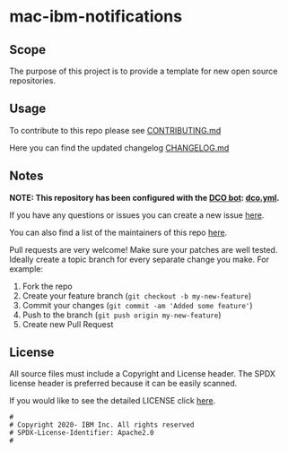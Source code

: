 # mac-ibm-notifications

<!-- Build Status, is a great thing to have at the top of your repository, it shows that you take your CI/CD as first class citizens -->
<!-- [![Build Status](https://travis-ci.org/jjasghar/ibm-cloud-cli.svg?branch=master)](https://travis-ci.org/jjasghar/ibm-cloud-cli) -->

## Scope

The purpose of this project is to provide a template for new open source repositories.

## Usage

To contribute to this repo please see [CONTRIBUTING.md](CONTRIBUTING.md)

Here you can find the updated changelog [CHANGELOG.md](CHANGELOG.md)

## Notes

**NOTE: This repository has been configured with the [DCO bot](https://github.com/probot/dco): [dco.yml](.github/dco.yml).**

If you have any questions or issues you can create a new issue [here](https://github.com/ibm/mac-ibm-notifications/issues).

You can also find a list of the maintainers of this repo [here](MAINTAINERS.md).

Pull requests are very welcome! Make sure your patches are well tested.
Ideally create a topic branch for every separate change you make. For
example:

1. Fork the repo
2. Create your feature branch (`git checkout -b my-new-feature`)
3. Commit your changes (`git commit -am 'Added some feature'`)
4. Push to the branch (`git push origin my-new-feature`)
5. Create new Pull Request

## License

All source files must include a Copyright and License header. The SPDX license header is 
preferred because it can be easily scanned.

If you would like to see the detailed LICENSE click [here](LICENSE).

```text
#
# Copyright 2020- IBM Inc. All rights reserved
# SPDX-License-Identifier: Apache2.0
#
```
